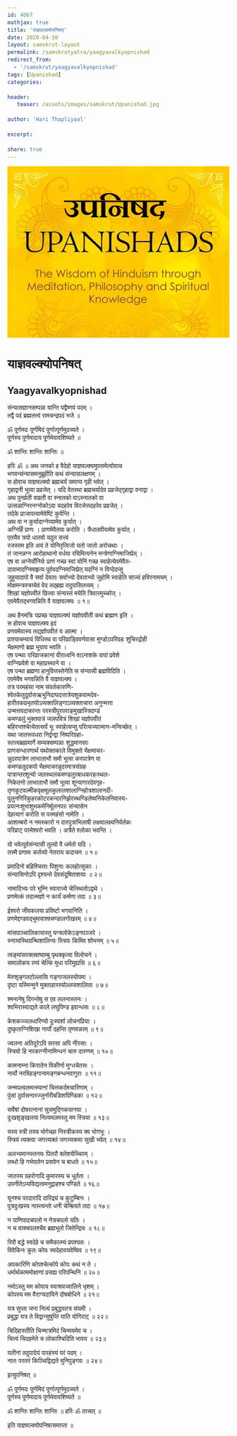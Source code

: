 ```yaml
---    
id: 4067    
mathjax: true    
title: 'याज्ञवल्क्योपनिषत्'    
date: 2020-04-30    
layout: samskrut-layout 
permalink: /samskrutyatra/yaagyavalkyopnishad
redirect_from: 
  - '/samskrut/yaagyavalkyopnishad'
tags: [Upanishad]    
categories:    
    
header:    
   teaser: /assets/images/samskrut/Upanishad.jpg    
    
author: 'Hari Thapliyaal'    
    
excerpt:    
    
share: true    
---    
```

    
![](/assets/images/samskrut/Upanishad.jpg)    
    
# याज्ञवल्क्योपनिषत्    
## Yaagyavalkyopnishad    
    
संन्यासज्ञानसम्पन्ना यान्ति यद्वैष्णवं पदम् ।    
तद्वै पदं ब्रह्मतत्त्वं रामचन्द्रपदं भजे ॥    
    
ॐ पूर्णमदः पूर्णमिदं पूर्णात्पूर्णमुदच्यते ।    
पूर्णस्य पूर्णमादाय पूर्णमेवावशिष्यते ॥    
    
ॐ शान्तिः शान्तिः शान्तिः ॥    
    
हरिः ॐ ॥ अथ जनको ह वैदेहो याज्ञवल्क्यमुपसमेत्योवाच    
भगवन्संन्यासमनुब्रूहीति कथं संन्यासलक्षणम् ।    
स होवाच याज्ञवल्क्यो ब्रह्मचर्यं समाप्य गृही भवेत् ।    
गृहाद्वनी भूत्वा प्रव्रजेत् । यदि वेतरथा ब्रह्मचर्यादेव प्रव्रजेद्गृहाद्वा वनाद्वा ।    
अथ पुनर्व्रती वाव्रती वा स्नातको वाऽस्नातको वा    
उत्सन्नाग्निरनग्नोकोऽवा यदहरेव विरजेत्तदहरेव प्रव्रजेत् ।    
तदेके प्राजापत्यामेवेष्टिं कुर्वन्ति ।    
अथ वा न कुर्यादाग्नेय्यामेव कुर्यात् ।    
अग्निर्हि प्राणः । प्राणमेवैतया करोति । त्रैधातवीयामेव कुर्यात् ।    
एतयैव त्रयो धातवो यदुत सत्त्वं    
रजस्तम इति अयं ते योनिरृत्विजो यतो जातो अरोचथाः ।    
तं जानन्नग्न आरोहाथानो वर्धया रयिमित्यनेन मन्त्रेणाग्निमाजिघ्रेत् ।    
एष वा अग्नेर्योनिर्यः प्राणं गच्छ स्वां योनिं गच्छ स्वाहेत्येवमेवैत-    
दाग्रामादग्निमाहृत्य पूर्ववदग्निमाजिघ्रेत् यदग्निं न विन्देदप्सु    
जुहुयादापो वै सर्वा देवताः सर्वाभ्यो देवताभ्यो जुहोमि स्वाहेति साज्यं हविरनामयम् ।    
मोक्षमन्त्रस्त्रय्येवं वेद तद्ब्रह्म तदुपासितव्यम् ।    
शिखां यज्ञोपवीतं छित्त्वा संन्यस्तं मयेति त्रिवारमुच्चरेत् ।    
एवमेवैतद्भगवन्निति वै याज्ञवल्क्यः ॥ १॥    
    
अथ हैनमत्रिः पप्रच्छ याज्ञवल्क्यं यज्ञोपवीती कथं ब्राह्मण इति ।    
स होवाच याज्ञवल्क्य इदं    
प्रणवमेवास्य तद्यज्ञोपवीतं य आत्मा ।    
प्राश्याचम्यायं विधिरथ वा परिव्राड्विवर्णवासा मुण्डोऽपरिग्रहः शुचिरद्रोही    
भैक्षमाणो ब्रह्म भूयाय भवति ।    
एष पन्थाः परिव्राजकानां वीराध्वनि वाऽनाशके वापां प्रवेशे    
वाग्निप्रवेशे वा महाप्रस्थाने वा ।    
एष पन्था ब्रह्मणा हानुवित्तस्तेनेति स संन्यासी ब्रह्मविदिति ।    
एवमेवैष भगवन्निति वै याज्ञवल्क्य ।    
तत्र परमहंसा नाम संवर्तकारुणि-    
श्वेतकेतुदूर्वासऋभुनिदाघदत्तात्रेयशुकवामदेव-    
हारीतकप्रभृतयोऽव्यक्तलिङ्गाऽव्यक्ताचारा अनुन्मत्ता    
उन्मत्तवदाचरन्तः परस्त्रीपुरपराङ्मुखास्त्रिदण्डं    
कमण्डलुं भुक्तपात्रं जलपवित्रं शिखां यज्ञोपवीतं    
बहिरन्तश्चेत्येतत्सर्वं भूः स्वाहेत्यप्सु परित्यज्यात्मान-मन्विच्छेत् ।    
यथा जातरूपधरा निर्द्वन्द्वा निष्परिग्रहा-    
स्तत्त्वब्रह्ममार्गे सम्यक्सम्पन्नाः शुद्धमानसाः    
प्राणसन्धारणार्थं यथोक्तकाले विमुक्तो भैक्षमाचर-    
न्नुदरपात्रेण लाभालाभौ समौ भूत्वा करपात्रेण वा    
कमण्डलूदकपो भैक्षमाचरन्नुदरमात्रसंग्रहः    
पात्रान्तरशून्यो जलस्थलकमण्डलुरबाधकरहःस्थल-    
निकेतनो लाभालाभौ समौ भूत्वा शून्यागारदेवगृह-    
तृणकूटवल्मीकवृक्षमूलकुलालशालाग्निहोत्रशालानदी-    
पुलुनगिरिकुहरकोटरकन्दरनिर्झरस्थण्डिलेष्वनिकेतनिवास्य-    
प्रयत्नःशुभाशुभकर्मनिर्मूलनपरः संन्यासेन    
देहत्यागं करोति स परमहंसो नामेति ।    
आशाम्बरो न नमस्कारो न दारपुत्राभिलाषी लक्ष्यालक्ष्यनिर्वर्तकः    
परिव्राट् परमेश्वरो भवति । अत्रैते श्लोका भवन्ति ।    
    
यो भवेत्पूर्वसंन्यासी तुल्यो वै धर्मतो यदि ।    
तस्मै प्रणामः कर्तव्यो नेतराय कदाचन ॥ १॥    
    
प्रमादिनो बहिश्चित्ताः पिशुनाः कलहोत्सुकाः ।    
संन्यासिनोऽपि दृश्यन्ते देवसंदूषिताशयाः ॥ २॥    
    
नामादिभ्यः परे भूम्नि स्वाराज्ये चेत्स्थितोऽद्वथे ।    
प्रणमेत्कं तदात्मज्ञो न कार्यं कर्मणा तदा ॥ ३॥    
    
ईश्वरो जीवकलया प्रविष्टो भगवानिति ।    
प्रणमेद्दण्डवद्भूमावाश्वचण्डालगोखरम् ॥ ४॥    
    
मांसपाञ्चालिकायास्तु यन्त्रलोकेऽङ्गपञ्जरे ।    
स्नाय्वस्थिग्रन्थिशालिन्यः स्त्रियः किमिव शोभनम् ॥ ५॥    
    
त्वङ्मांसरक्तबाष्पाम्बु पृथक्कृत्वा विलोचने ।    
समालोकय रम्यं चेत्किं मुधा परिमुह्यसि ॥ ६॥    
    
मेरुश‍ृङ्गतटोल्लासि गङ्गाजलस्योपमा ।    
दृष्टा यस्मिन्मुने मुक्ताहारस्योल्लसशालिता ॥ ७॥    
    
श्मनानेषु दिगन्तेषु स एव ललनास्तनः ।    
श्वभिरास्वाद्यते काले लघुपिण्ड इवान्धसः ॥ ८॥    
    
केशकज्जलधारिण्यो दुःस्पर्शा लोचनप्रियाः ।    
दुष्कृताग्निशिखा नार्यो दहन्ति तृणवन्नरम् ॥ ९॥    
    
ज्वलना अतिदूरेऽपि सरसा अपि नीरसाः ।    
स्त्रियो हि नरकाग्नीनामिन्धनं चारु दारुणम् ॥ १०॥    
    
कामनाम्ना किरातेन विकीर्णा मुग्धचेतसः ।    
नार्यो नरविहङ्गानामङ्गबन्धनवागुराः ॥ ११॥    
    
जन्मपल्वलमत्स्यानां चित्तकर्दमचारिणाम् ।    
पुंसां दुर्वासनारज्जुर्नारीबडिशपिण्डिका ॥ १२॥    
    
सर्वेषां दोषरत्नानां सुसमुद्गिकयानया ।    
दुःखश‍ृङ्खलया नित्यमलमस्तु मम स्त्रिया ॥ १३॥    
    
यस्य स्त्री तस्य भोगेच्छा निस्त्रीकस्य क्व भोगभूः ।    
स्त्रियं त्यक्त्वा जगत्त्यक्तं जगत्त्यक्त्वा सुखी भवेत् ॥ १४॥    
    
अलभ्यमानस्तनयः पितरौ क्लेशयेच्चिरम् ।    
लब्धो हि गर्भपातेन प्रसवेन च बाधते ॥ १५॥    
    
जातस्य ग्रहरोगादि कुमारस्य च धूर्तता ।    
उपनीतेऽप्यविद्यत्वमनुद्वाहश्च पण्डिते ॥ १६॥    
    
यूनश्च परदारादि दारिद्र्यं च कुटुम्बिनः ।    
पुत्रदुःखस्य नास्त्यन्तो धनी चेन्म्रियते तदा ॥ १७॥    
    
न पाणिपादचपलो न नेत्रचपलो यतिः ।    
न च वाक्चपलश्चैव ब्रह्मभूतो जितेन्द्रियः ॥ १८॥    
    
रिपौ बद्धे स्वदेहे च समैकात्म्यं प्रपश्यतः ।    
विवेकिनः कुतः कोपः स्वदेहावयवेष्विव ॥ १९॥    
    
अपकारिणि कोपश्चेत्कोपे कोपः कथं न ते ।    
धर्मार्थकाममोक्षाणां प्रसह्य परिपन्थिनि ॥ २०॥    
    
नमोऽस्तु मम कोपाय स्वाश्रयज्वालिने भृशम् ।    
कोपस्य मम वैराग्यदायिने दोषबोधिने ॥ २१॥    
    
यत्र सुप्ता जना नित्यं प्रबुद्धस्तत्र संयमी ।    
प्रबुद्धा यत्र ते विद्वान्सुषुप्तिं याति योगिराट् ॥ २२॥    
    
चिदिहास्तीति चिन्मात्रमिदं चिन्मयमेव च ।    
चित्त्वं चिदहमेते च लोकाश्चिदिति भावय ॥ २३॥    
    
यतीनां तदुपादेयं पारहंस्यं परं पदम् ।    
नातः परतरं किञ्चिद्विद्यते मुनिपुङ्गवः ॥ २४॥    
    
इत्युपनिषत् ॥    
    
ॐ पूर्णमदः पूर्णमिदं पूर्णात्पूर्णमुदच्यते ।    
पूर्णस्य पूर्णमादाय पूर्णमेवावशिष्यते ॥    
    
ॐ शान्तिः शान्तिः शान्तिः ॥ हरिः ॐ तत्सत् ॥    
    
इति याज्ञवल्क्योपनिषत्समाप्ता ॥    
    
